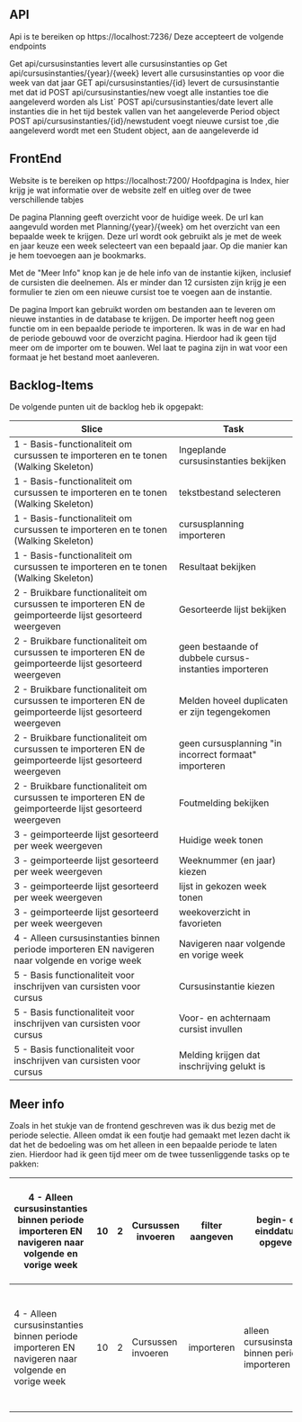 ## API

Api is te bereiken op https://localhost:7236/
Deze accepteert de volgende endpoints

Get api/cursusinstanties levert alle cursusinstanties op
Get api/cursusinstanties/{year}/{week} levert alle cursusinstanties op voor die week van dat jaar
GET api/cursusinstanties/{id} levert de cursusinstantie met dat id
POST api/cursusinstanties/new voegt alle instanties toe die aangeleverd worden als List`<CourseInstance>
POST api/cursusinstanties/date levert alle instanties die in het tijd bestek vallen van het aangeleverde Period object
POST api/cursusinstanties/{id}/newstudent voegt nieuwe cursist toe ,die aangeleverd wordt met een Student object, aan de aangeleverde id 

## FrontEnd

Website is te bereiken op https://localhost:7200/
Hoofdpagina is Index, hier krijg je wat informatie over de website zelf en uitleg over de twee verschillende tabjes

De pagina Planning geeft overzicht voor de huidige week. De url kan aangevuld worden met Planning/{year}/{week}  om het overzicht van een bepaalde week te krijgen. Deze url wordt ook gebruikt als je met de week en jaar keuze een week selecteert van een bepaald jaar. Op die manier kan je hem toevoegen aan je bookmarks. 

Met de "Meer Info" knop kan je de hele info van de instantie kijken, inclusief de cursisten die deelnemen. Als er minder dan 12 cursisten zijn krijg je een formulier te zien om een nieuwe cursist toe te voegen aan de instantie.


De pagina Import kan gebruikt worden om bestanden aan te leveren om nieuwe instanties in de database te krijgen. De importer heeft nog geen functie om in een bepaalde periode te importeren. Ik was in de war en had de periode gebouwd voor de overzicht pagina. Hierdoor had ik geen tijd meer om de importer om te bouwen. Wel laat te pagina zijn in wat voor een formaat je het bestand moet aanleveren. 

## Backlog-Items

De volgende punten uit de backlog heb ik opgepakt:

| Slice                                                                                                   | Task                                                   |
| ------------------------------------------------------------------------------------------------------- | ------------------------------------------------------ |
| 1 - Basis-functionaliteit om cursussen te importeren en te tonen (Walking Skeleton)                     | Ingeplande cursusinstanties bekijken                   |
| 1 - Basis-functionaliteit om cursussen te importeren en te tonen (Walking Skeleton)                     | tekstbestand selecteren                                |
| 1 - Basis-functionaliteit om cursussen te importeren en te tonen (Walking Skeleton)                     | cursusplanning importeren                              |
| 1 - Basis-functionaliteit om cursussen te importeren en te tonen (Walking Skeleton)                     | Resultaat bekijken                                     |
| 2 - Bruikbare functionaliteit om cursussen te importeren EN de geimporteerde lijst gesorteerd weergeven | Gesorteerde lijst bekijken                             |
| 2 - Bruikbare functionaliteit om cursussen te importeren EN de geimporteerde lijst gesorteerd weergeven | geen bestaande of dubbele cursus-instanties importeren |
| 2 - Bruikbare functionaliteit om cursussen te importeren EN de geimporteerde lijst gesorteerd weergeven | Melden hoveel duplicaten er zijn tegengekomen          |
| 2 - Bruikbare functionaliteit om cursussen te importeren EN de geimporteerde lijst gesorteerd weergeven | geen cursusplanning "in incorrect formaat" importeren  |
| 2 - Bruikbare functionaliteit om cursussen te importeren EN de geimporteerde lijst gesorteerd weergeven | Foutmelding bekijken                                   |
| 3 - geimporteerde lijst gesorteerd per week weergeven                                                   | Huidige week tonen                                     |
| 3 - geimporteerde lijst gesorteerd per week weergeven                                                   | Weeknummer (en jaar) kiezen                            |
| 3 - geimporteerde lijst gesorteerd per week weergeven                                                   | lijst in gekozen week tonen                            |
| 3 - geimporteerde lijst gesorteerd per week weergeven                                                   | weekoverzicht in favorieten                            |
| 4 - Alleen cursusinstanties binnen periode importeren EN navigeren naar volgende en vorige week         | Navigeren naar volgende en vorige week                 |
| 5 - Basis functionaliteit voor inschrijven van cursisten voor cursus                                    | Cursusinstantie kiezen                                 |
| 5 - Basis functionaliteit voor inschrijven van cursisten voor cursus                                    | Voor- en achternaam cursist invullen                   |
| 5 - Basis functionaliteit voor inschrijven van cursisten voor cursus                                    | Melding krijgen dat inschrijving gelukt is             |



## Meer info

Zoals in het stukje van de frontend geschreven was ik dus bezig met de periode selectie. Alleen omdat ik een foutje had gemaakt met lezen dacht ik dat het de bedoeling was om het alleen in een bepaalde periode te laten zien. Hierdoor had ik geen tijd meer om de twee tussenliggende tasks op te pakken:


| 4 - Alleen cursusinstanties binnen periode importeren EN navigeren naar volgende en vorige week | 10 | 2 | Cursussen invoeren | filter aangeven | begin- en einddatum opgeven                       | zodat ik er voor kan kiezen dat alleen cursussen uit een bepaalde periode worden     |
| ----------------------------------------------------------------------------------------------- | -- | - | ------------------ | --------------- | ------------------------------------------------- | ------------------------------------------------------------------------------------ |
| 4 - Alleen cursusinstanties binnen periode importeren EN navigeren naar volgende en vorige week | 10 | 2 | Cursussen invoeren | importeren      | alleen cursusinstanties binnen periode importeren | cursussen die eindigen op of na een startdatum, en beginnen op of voor een einddatum |


